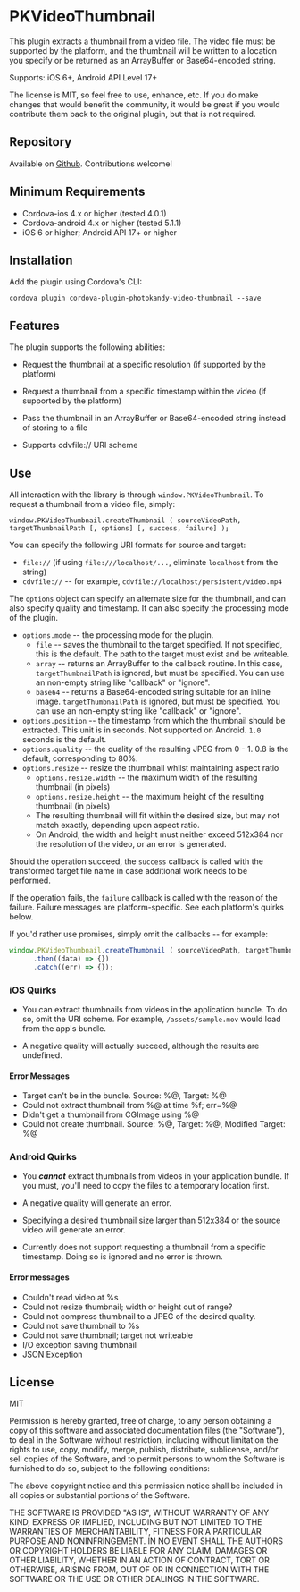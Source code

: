 # PKVideoThumbnail

This plugin extracts a thumbnail from a video file. The video file must be
supported by the platform, and the thumbnail will be written to a location you 
specify or be returned as an ArrayBuffer or Base64-encoded string.

Supports: iOS 6+, Android API Level 17+

The license is MIT, so feel free to use, enhance, etc. If you do make changes that would
benefit the community, it would be great if you would contribute them back to the original
plugin, but that is not required.

## Repository

Available on [Github](https://github.com/photokandyStudios/PKVideoThumbnail). Contributions welcome!

## Minimum Requirements

* Cordova-ios 4.x or higher (tested 4.0.1)
* Cordova-android 4.x or higher (tested 5.1.1)
* iOS 6 or higher; Android API 17+ or higher

## Installation

Add the plugin using Cordova's CLI:

```
cordova plugin cordova-plugin-photokandy-video-thumbnail --save
```

## Features

The plugin supports the following abilities:

* Request the thumbnail at a specific resolution (if supported by the platform)

* Request a thumbnail from a specific timestamp within the video (if supported by the platform)

* Pass the thumbnail in an ArrayBuffer or Base64-encoded string instead of storing to a file

* Supports cdvfile:// URI scheme

## Use

All interaction with the library is through `window.PKVideoThumbnail`. To request a thumbnail from a video file, simply:

```
window.PKVideoThumbnail.createThumbnail ( sourceVideoPath, targetThumbnailPath [, options] [, success, failure] );
```

You can specify the following URI formats for source and target:

* `file://` (if using `file:///localhost/...`, eliminate `localhost` from the string)
* `cdvfile://` -- for example, `cdvfile://localhost/persistent/video.mp4`

The `options` object can specify an alternate size for the thumbnail, and can also specify quality and timestamp. 
It can also specify the processing mode of the plugin.

* `options.mode` -- the processing mode for the plugin.
    * `file` -- saves the thumbnail to the target specified. If not specified, this is the default. 
       The path to the target must exist and be writeable.
    * `array` -- returns an ArrayBuffer to the callback routine. In this case, `targetThumbnailPath` is ignored, but must be specified. 
       You can use an non-empty string like "callback" or "ignore".
    * `base64` -- returns a Base64-encoded string suitable for an inline image. `targetThumbnailPath` is ignored, but must be specified. 
       You can use an non-empty string  like "callback" or "ignore".
* `options.position` -- the timestamp from which the thumbnail should be extracted. This unit is in seconds. 
  Not supported on Android. `1.0` seconds is the default.
* `options.quality` -- the quality of the resulting JPEG from 0 - 1. 0.8 is the default, corresponding to 80%.
* `options.resize` -- resize the thumbnail whilst maintaining aspect ratio
    * `options.resize.width` -- the maximum width of the resulting thumbnail (in pixels)
    * `options.resize.height` -- the maximum height of the resulting thumbnail (in pixels)
    * The resulting thumbnail will fit within the desired size, but may not match exactly, depending upon aspect ratio.
    * On Android, the width and height must neither exceed 512x384 nor the resolution of the video, or an error is generated.

Should the operation succeed, the `success` callback is called with the transformed target file name in case 
additional work needs to be performed. 

If the operation fails, the `failure` callback is called with the reason of the failure. Failure messages are platform-specific. 
See each platform's quirks below.

If you'd rather use promises, simply omit the callbacks -- for example:

```js
window.PKVideoThumbnail.createThumbnail ( sourceVideoPath, targetThumbnailPath, options)
      .then((data) => {})
      .catch((err) => {});
```

### iOS Quirks

* You can extract thumbnails from videos in the application bundle. To do so, omit the URI scheme. 
  For example, `/assets/sample.mov` would load from the app's bundle.

* A negative quality will actually succeed, although the results are undefined.

#### Error Messages

* Target can't be in the bundle. Source: %@, Target: %@
* Could not extract thumbnail from %@ at time %f; err=%@
* Didn't get a thumbnail from CGImage using %@
* Could not create thumbnail. Source: %@, Target: %@, Modified Target: %@

### Android Quirks

* You ***cannot*** extract thumbnails from videos in your application bundle. If you must, you'll need to copy the files to a 
temporary location first.

* A negative quality will generate an error.

* Specifying a desired thumbnail size larger than 512x384 or the source video will generate an error.

* Currently does not support requesting a thumbnail from a specific timestamp. Doing so is ignored and no error is thrown.

#### Error messages

* Couldn't read video at %s
* Could not resize thumbnail; width or height out of range?
* Could not compress thumbnail to a JPEG of the desired quality.
* Could not save thumbnail to %s
* Could not save thumbnail; target not writeable
* I/O exception saving thumbnail
* JSON Exception




## License

MIT

Permission is hereby granted, free of charge, to any person obtaining a copy of this
software and associated documentation files (the "Software"), to deal in the Software
without restriction, including without limitation the rights to use, copy, modify,
merge, publish, distribute, sublicense, and/or sell copies of the Software, and to
permit persons to whom the Software is furnished to do so, subject to the following
conditions:

The above copyright notice and this permission notice shall be included in all copies
or substantial portions of the Software.

THE SOFTWARE IS PROVIDED "AS IS", WITHOUT WARRANTY OF ANY KIND, EXPRESS OR IMPLIED,
INCLUDING BUT NOT LIMITED TO THE WARRANTIES OF MERCHANTABILITY, FITNESS FOR A PARTICULAR
PURPOSE AND NONINFRINGEMENT. IN NO EVENT SHALL THE AUTHORS OR COPYRIGHT HOLDERS BE
LIABLE FOR ANY CLAIM, DAMAGES OR OTHER LIABILITY, WHETHER IN AN ACTION OF CONTRACT, TORT
OR OTHERWISE, ARISING FROM, OUT OF OR IN CONNECTION WITH THE SOFTWARE OR THE USE OR
OTHER DEALINGS IN THE SOFTWARE.
